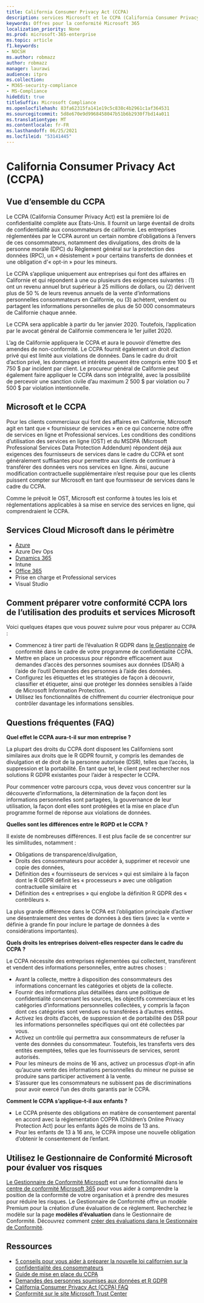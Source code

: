 ```yaml
---
title: California Consumer Privacy Act (CCPA)
description: services Microsoft et le CCPA (California Consumer Privacy Act).
keywords: Offres pour la conformité Microsoft 365
localization_priority: None
ms.prod: microsoft-365-enterprise
ms.topic: article
f1.keywords:
- NOCSH
ms.author: robmazz
author: robmazz
manager: laurawi
audience: itpro
ms.collection:
- M365-security-compliance
- MS-Compliance
hideEdit: true
titleSuffix: Microsoft Compliance
ms.openlocfilehash: 83fa62315fa141e19c5c838c4b2961c1af364531
ms.sourcegitcommit: 5d8e670e9d9968458047b51b6b2930f7bd14a011
ms.translationtype: MT
ms.contentlocale: fr-FR
ms.lasthandoff: 06/25/2021
ms.locfileid: "53141445"
---
```

# <a name="california-consumer-privacy-act-ccpa"></a>California Consumer Privacy Act (CCPA)

## <a name="ccpa-overview"></a>Vue d’ensemble du CCPA

Le CCPA (California Consumer Privacy Act) est la première loi de confidentialité complète aux États-Unis. Il fournit un large éventail de droits de confidentialité aux consommateurs de californie.  Les entreprises réglementées par le CCPA auront un certain nombre d’obligations à l’envers de ces consommateurs, notamment des divulgations, des droits de la personne morale (DPC) du Règlement général sur la protection des données (RPC), un « désistement » pour certains transferts de données et une obligation d'« opt-in » pour les mineurs.

Le CCPA s’applique uniquement aux entreprises qui font des affaires en Californie et qui répondent à une ou plusieurs des exigences suivantes : (1) ont un revenu annuel brut supérieur à 25 millions de dollars, ou (2) dérivent plus de 50 % de leurs revenus annuels de la vente d’informations personnelles consommateurs en Californie, ou (3) achètent, vendent ou partagent les informations personnelles de plus de 50 000 consommateurs de Californie chaque année.

Le CCPA sera applicable à partir du 1er janvier 2020. Toutefois, l’application par le avocat général de Californie commencera le 1er juillet 2020.

L’ag de Californie appliquera le CCPA et aura le pouvoir d’émettre des amendes de non-conformité. Le CCPA fournit également un droit d’action privé qui est limité aux violations de données. Dans le cadre du droit d’action privé, les dommages et intérêts peuvent être compris entre 100 $ et 750 $ par incident par client. Le procureur général de Californie peut également faire appliquer le CCPA dans son intégralité, avec la possibilité de percevoir une sanction civile d’au maximum 2 500 $ par violation ou 7 500 $ par violation intentionnelle.

## <a name="microsoft-and-the-ccpa"></a>Microsoft et le CCPA

Pour les clients commerciaux qui font des affaires en Californie, Microsoft agit en tant que « fournisseur de services » en ce qui concerne notre offre de services en ligne et Professional services.  Les conditions des conditions d’utilisation des services en ligne (OST) et du MSDPA (Microsoft Professional Services Data Protection Addendum) répondent déjà aux exigences des fournisseurs de services dans le cadre du CCPA et sont généralement suffisantes pour permettre aux clients de continuer à transférer des données vers nos services en ligne. Ainsi, aucune modification contractuelle supplémentaire n’est requise pour que les clients puissent compter sur Microsoft en tant que fournisseur de services dans le cadre du CCPA.

Comme le prévoit le OST, Microsoft est conforme à toutes les lois et réglementations applicables à sa mise en service des services en ligne, qui comprendraient le CCPA.  

## <a name="microsoft-in-scope-cloud-services"></a>Services Cloud Microsoft dans le périmètre

- [Azure](https://aka.ms/AzureCompliance)
- Azure Dev Ops
- [Dynamics 365](https://aka.ms/d365-compliance-list)
- Intune
- [Office 365](https://aka.ms/o365-compliance-framework)
- Prise en charge et Professional services
- Visual Studio

## <a name="how-you-can-prepare-for-your-ccpa-compliance-when-using-microsoft-products-and-services"></a>Comment préparer votre conformité CCPA lors de l’utilisation des produits et services Microsoft

Voici quelques étapes que vous pouvez suivre pour vous préparer au CCPA :

- Commencez à tirer parti de l’évaluation R GDPR dans [le Gestionnaire](/microsoft-365/compliance/compliance-manager) de conformité dans le cadre de votre programme de confidentialité CCPA.
- Mettre en place un processus pour répondre efficacement aux demandes d’accès des personnes soumises aux données (DSAR) à l’aide de l’outil Demandes des personnes à l’aide des données.
- Configurez les étiquettes et les stratégies de façon à découvrir, classifier et étiqueter, ainsi que protéger les données sensibles à l’aide de Microsoft Information Protection.
- Utilisez les fonctionnalités de chiffrement du courrier électronique pour contrôler davantage les informations sensibles.

## <a name="frequently-asked-questions"></a>Questions fréquentes (FAQ)

**Quel effet le CCPA aura-t-il sur mon entreprise ?**

La plupart des droits du CCPA dont disposent les Californiens sont similaires aux droits que le R GDPR fournit, y compris les demandes de divulgation et de droit de la personne autorisée (DSR), telles que l’accès, la suppression et la portabilité. En tant que tel, le client peut rechercher nos solutions R GDPR existantes pour l’aider à respecter le CCPA.

Pour commencer votre parcours ccpa, vous devez vous concentrer sur la découverte d’informations, la détermination de la façon dont les informations personnelles sont partagées, la gouvernance de leur utilisation, la façon dont elles sont protégées et la mise en place d’un programme formel de réponse aux violations de données.

**Quelles sont les différences entre le RGPD et le CCPA ?**

Il existe de nombreuses différences. Il est plus facile de se concentrer sur les similitudes, notamment :

- Obligations de transparence/divulgation,
- Droits des consommateurs pour accéder à, supprimer et recevoir une copie des données,
- Définition des « fournisseurs de services » qui est similaire à la façon dont le R GDPR définit les « processeurs » avec une obligation contractuelle similaire et
- Définition des « entreprises » qui englobe la définition R GDPR des « contrôleurs ».

La plus grande différence dans le CCPA est l’obligation principale d’activer une désentraiement des ventes de données à des tiers (avec la « vente » définie à grande fin pour inclure le partage de données à des considérations importantes).

**Quels droits les entreprises doivent-elles respecter dans le cadre du CCPA ?**

Le CCPA nécessite des entreprises réglementées qui collectent, transfèrent et vendent des informations personnelles, entre autres choses :

- Avant la collecte, mettre à disposition des consommateurs des informations concernant les catégories et objets de la collecte.
- Fournir des informations plus détaillées dans une politique de confidentialité concernant les sources, les objectifs commerciaux et les catégories d’informations personnelles collectées, y compris la façon dont ces catégories sont vendues ou transférées à d’autres entités.
- Activez les droits d’accès, de suppression et de portabilité des DSR pour les informations personnelles spécifiques qui ont été collectées par vous.
- Activez un contrôle qui permettra aux consommateurs de refuser la vente des données du consommateur. Toutefois, les transferts vers des entités exemptées, telles que les fournisseurs de services, seront autorisés.
- Pour les mineurs de moins de 16 ans, activez un processus d’opt-in afin qu’aucune vente des informations personnelles du mineur ne puisse se produire sans participer activement à la vente.
- S’assurer que les consommateurs ne subissent pas de discriminations pour avoir exercé l’un des droits garantis par le CCPA.

**Comment le CCPA s’applique-t-il aux enfants ?**

- Le CCPA présente des obligations en matière de consentement parental en accord avec la réglementation COPPA (Children’s Online Privacy Protection Act) pour les enfants âgés de moins de 13 ans.
- Pour les enfants de 13 à 16 ans, le CCPA impose une nouvelle obligation d’obtenir le consentement de l’enfant.

## <a name="use-microsoft-compliance-manager-to-assess-your-risk"></a>Utilisez le Gestionnaire de Conformité Microsoft pour évaluer vos risques

[Le Gestionnaire de Conformité Microsoft](/microsoft-365/compliance/compliance-manager) est une fonctionnalité dans le [centre de conformité Microsoft 365](/microsoft-365/compliance/microsoft-365-compliance-center) pour vous aider à comprendre la position de la conformité de votre organisation et à prendre des mesures pour réduire les risques. Le Gestionnaire de Conformité offre un modèle Premium pour la création d’une évaluation de ce règlement. Recherchez le modèle sur la page **modèles d’évaluation** dans le Gestionnaire de Conformité. Découvrez comment [créer des évaluations dans le Gestionnaire de Conformité](/microsoft-365/compliance/compliance-manager-assessments).

## <a name="resources"></a>Ressources

- [5 conseils pour vous aider à préparer la nouvelle loi californien sur la confidentialité des consommateurs](https://aka.ms/M365ComplianceBlog_RSA)
- [Guide de mise en place du CCPA](https://info.microsoft.com/ww-landing-Five-tips-to-help-you-prepare-for-the-California-Consumer-Privacy-Act.html)
- [Demandes des personnes soumises aux données et R GDPR](gdpr-data-subject-requests.md)
- [California Consumer Privacy Act (CCPA) FAQ](ccpa-faq.yml)
- [Conformité sur le site Microsoft Trust Center](https://www.microsoft.com/trust-center/compliance/compliance-overview)
